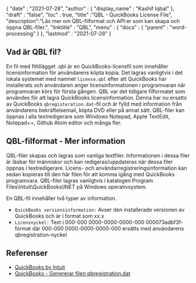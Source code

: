 {
  "date" : "2021-07-28",
  "author" : {
    "display_name" : "Kashif Iqbal"
},
  "draft" : "false",
  "toc" : true,
  "title" :"QBL - QuickBooks License File",
  "description":"Läs mer om QBL-filformat och API:er som kan skapa och öppna QBL-filer.",
  "linktitle" : "QBL",
  "menu" : {
    "docs" : {
      "parent" : "word-processing"
}
},
  "lastmod" : "2021-07-28"
}

## Vad är QBL fil?

En fil med filtillägget .qbl är en QuickBooks-licensfil som innehåller licensinformation för användarens köpta kopia. Det lagras vanligtvis i det lokala systemet med namnet `license.qbl` efter att QuickBooks har installerats och användaren anger licensinformationen i programvaran när programvaran körs för första gången. QBL var det tidigare filformatet som användes för att lagra QuickBooks licensinformation. Denna har nu ersatts av QuickBooks `qbregisteration.dat`-fil och är fylld med information från användarens bekräftelsemail, köpta DVD eller på annat sätt. QBL-filer kan öppnas i alla textredigerare som Windows Notepad, Apple TextEdit, Notepad++, Github Atom editor och många fler.

## QBL-filformat - Mer information

QBL-filer skapas och lagras som vanliga textfiler. Informationen i dessa filer är läsbar för människor och kan redigeras/uppdateras när dessa filer öppnas i textredigerare. Licens- och användarregistreringsinformation kan sedan kopieras till den här filen för att komma igång med QuickBooks programvara. QBL-filer lagras vanligtvis i katalogen Program Files\Intuit\QuickBooks\INET på Windows operativsystem.

En QBL-fil innehåller två typer av information.

* `QuickBooks versionsinformation:` Avser den installerade versionen av QuickBooks och är i format som xx.x
* `Licensnyckel:` Text i 000-000 0000-0000-0000-000 000073adbf3f-format där 000-000 0000-0000-0000-000 ersätts med användarens qbregistration-nyckel

## Referenser

* [QuickBooks by Intuit](https://quickbooks.intuit.com/)
* [QuickBooks - Genererar filen qbregistration.dat](https://quickbooks.intuit.com/learn-support/en-us/help-article/license-information/create-create-qbregistration-dat-file/L7S5BwSst_US_en_US)

